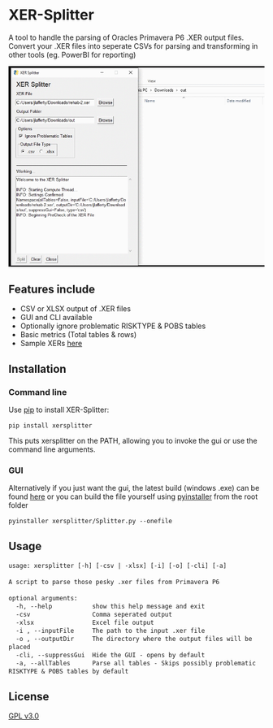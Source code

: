 # XER-Splitter
A tool to handle the parsing of Oracles Primavera P6 .XER output files.
Convert your .XER files into seperate CSVs for parsing and transforming in other tools (eg. PowerBI for reporting)

![Gui Running](doc/running.gif)

## Features include
- CSV or XLSX output of .XER files
- GUI and CLI available
- Optionally ignore problematic RISKTYPE & POBS tables
- Basic metrics (Total tables & rows)
- Sample XERs [here](tests/Example-XERs)

## Installation

### Command line

Use [pip](https://pypi.org/project/xersplitter/) to install XER-Splitter:

``` 
pip install xersplitter
```

This puts xersplitter on the PATH, allowing you to invoke the gui or use the command line arguments.

### GUI

Alternatively if you just want the gui, the latest build (windows .exe) can be found [here](https://github.com/JaiLaff/XER-Splitter/tree/master/dist) or you can build the file yourself using [pyinstaller](https://pypi.org/project/PyInstaller/) from the root folder

```
pyinstaller xersplitter/Splitter.py --onefile
```

## Usage


```
usage: xersplitter [-h] [-csv | -xlsx] [-i] [-o] [-cli] [-a]

A script to parse those pesky .xer files from Primavera P6

optional arguments:
  -h, --help           show this help message and exit
  -csv                 Comma seperated output
  -xlsx                Excel file output
  -i , --inputFile     The path to the input .xer file
  -o , --outputDir     The directory where the output files will be placed
  -cli, --suppressGui  Hide the GUI - opens by default
  -a, --allTables      Parse all tables - Skips possibly problematic RISKTYPE & POBS tables by default
```

## License
[GPL v3.0](https://github.com/JaiLaff/XER-Splitter/blob/master/LICENSE)

